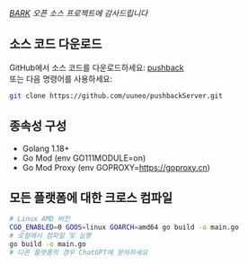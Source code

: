 *[BARK](https://github.com/Finb/Bark) 오픈 소스 프로젝트에 감사드립니다*  
## 소스 코드 다운로드  
GitHub에서 소스 코드를 다운로드하세요: [pushback](https://github.com/uuneo/pushbackServer)  
또는 다음 명령어를 사용하세요:  
```sh  
git clone https://github.com/uuneo/pushbackServer.git 
```

## 종속성 구성  
- Golang 1.18+  
- Go Mod (env GO111MODULE=on)  
- Go Mod Proxy (env GOPROXY=https://goproxy.cn)  

## 모든 플랫폼에 대한 크로스 컴파일  
```sh  
# Linux AMD 버전  
CGO_ENABLED=0 GOOS=linux GOARCH=amd64 go build -o main.go  
# 로컬에서 컴파일 및 실행  
go build -o main.go  
# 다른 플랫폼의 경우 ChatGPT에 문의하세요  
```
